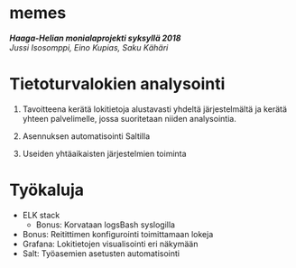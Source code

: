 # memes
***Haaga-Helian monialaprojekti syksyllä 2018***  
*Jussi Isosomppi, Eino Kupias, Saku Kähäri*


# Tietoturvalokien analysointi

1. Tavoitteena kerätä lokitietoja alustavasti yhdeltä järjestelmältä ja kerätä yhteen palvelimelle, jossa suoritetaan niiden analysointia.

2. Asennuksen automatisointi Saltilla

3. Useiden yhtäaikaisten järjestelmien toiminta

# Työkaluja
* ELK stack  
  * Bonus: Korvataan logsBash syslogilla
* Bonus: Reitittimen konfigurointi toimittamaan lokeja
* Grafana: Lokitietojen visualisointi eri näkymään
* Salt: Työasemien asetusten automatisointi
